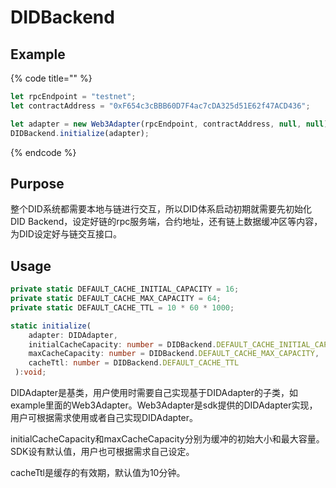 # DIDBackend

## Example

{% code title="" %}
```typescript
let rpcEndpoint = "testnet";
let contractAddress = "0xF654c3cBBB60D7F4ac7cDA325d51E62f47ACD436";

let adapter = new Web3Adapter(rpcEndpoint, contractAddress, null, null);  
DIDBackend.initialize(adapter);
```
{% endcode %}

## Purpose

整个DID系统都需要本地与链进行交互，所以DID体系启动初期就需要先初始化DID Backend，设定好链的rpc服务端，合约地址，还有链上数据缓冲区等内容，为DID设定好与链交互接口。

## Usage

```typescript
private static DEFAULT_CACHE_INITIAL_CAPACITY = 16;
private static DEFAULT_CACHE_MAX_CAPACITY = 64;
private static DEFAULT_CACHE_TTL = 10 * 60 * 1000;

static initialize(
    adapter: DIDAdapter,
    initialCacheCapacity: number = DIDBackend.DEFAULT_CACHE_INITIAL_CAPACITY,
    maxCacheCapacity: number = DIDBackend.DEFAULT_CACHE_MAX_CAPACITY,
    cacheTtl: number = DIDBackend.DEFAULT_CACHE_TTL
 ):void;
```

DIDAdapter是基类，用户使用时需要自己实现基于DIDAdapter的子类，如example里面的Web3Adapter。Web3Adapter是sdk提供的DIDAdapter实现，用户可根据需求使用或者自己实现DIDAdapter。

initialCacheCapacity和maxCacheCapacity分别为缓冲的初始大小和最大容量。SDK设有默认值，用户也可根据需求自己设定。

cacheTtl是缓存的有效期，默认值为10分钟。
